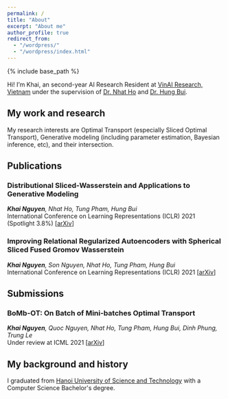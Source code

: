 ```yaml
---
permalink: /
title: "About"
excerpt: "About me"
author_profile: true
redirect_from: 
  - "/wordpress/"
  - "/wordpress/index.html"
---
```


{% include base_path %}

   
Hi! I’m Khai, an second-year AI Research Resident at [VinAI Research, Vietnam](http://www.vinai.io) under the supervision of  [Dr. Nhat Ho](https://nhatptnk8912.github.io/) and [Dr. Hung Bui](https://sites.google.com/site/buihhung/).
## My work and research
My research interests are Optimal Transport (especially Sliced Optimal Transport), Generative modeling (including parameter estimation, Bayesian inference, etc), and their intersection.
## Publications
### Distributional Sliced-Wasserstein and Applications to Generative Modeling
***Khai Nguyen**, Nhat Ho,  Tung Pham, Hung Bui*  
International Conference on Learning Representations (ICLR) 2021 (Spotlight 3.8%) [[arXiv](https://arxiv.org/abs/2002.07367)]
### Improving Relational Regularized Autoencoders with Spherical Sliced Fused Gromov Wasserstein
***Khai Nguyen**, Son Nguyen, Nhat Ho,  Tung Pham, Hung Bui*  
International Conference on Learning Representations (ICLR) 2021 [[arXiv](https://arxiv.org/abs/2010.01787)]
## Submissions
### BoMb-OT: On Batch of Mini-batches Optimal Transport 
***Khai Nguyen**, Quoc Nguyen, Nhat Ho,  Tung Pham, Hung Bui, Dinh Phung, Trung Le*  
Under review at ICML 2021  [[arXiv](https://arxiv.org/abs/2102.05912)]
## My background and history
I graduated from  [Hanoi University of Science and Technology](https://soict.hust.edu.vn/) with a Computer Science Bachelor's degree.

